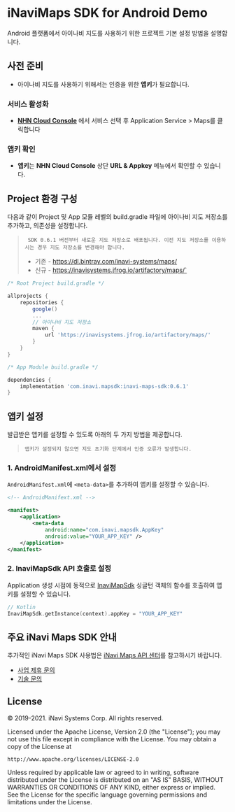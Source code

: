 # iNaviMaps SDK for Android Demo
Android 플랫폼에서 아이나비 지도를 사용하기 위한 프로젝트 기본 설정 방법을 설명합니다.

## 사전 준비
- 아이나비 지도를 사용하기 위해서는 인증을 위한 **앱키**가 필요합니다.

### 서비스 활성화
- **[NHN Cloud Console](https://console.toast.com/)** 에서 서비스 선택 후 Application Service > Maps를 클릭합니다

### 앱키 확인
- **앱키**는 **NHN Cloud Console** 상단 **URL & Appkey** 메뉴에서 확인할 수 있습니다.


## Project 환경 구성
다음과 같이 Project 및 App 모듈 레벨의 build.gradle 파일에 아이나비 지도 저장소를 추가하고, 의존성을 설정합니다.
>` SDK 0.6.1 버전부터 새로운 지도 저장소로 배포됩니다. 이전 지도 저장소를 이용하시는 경우 지도 저장소를 변경해야 합니다.`
>- 기존 - https://dl.bintray.com/inavi-systems/maps/
>- 신규 - https://inavisystems.jfrog.io/artifactory/maps/`

```gradle
/* Root Project build.gradle */

allprojects {
    repositories {
        google()
        ...
        // 아이나비 지도 저장소
        maven {
            url 'https://inavisystems.jfrog.io/artifactory/maps/'
        }
    }
}
```

```gradle
/* App Module build.gradle */

dependencies {
    implementation 'com.inavi.mapsdk:inavi-maps-sdk:0.6.1'
}
```


## 앱키 설정
발급받은 앱키를 설정할 수 있도록 아래의 두 가지 방법을 제공합니다. 

> `앱키가 설정되지 않으면 지도 초기화 단계에서 인증 오류가 발생합니다.`

### 1. AndroidManifest.xml에서 설정
`AndroidManifest.xml`에 `<meta-data>`를 추가하여 앱키를 설정할 수 있습니다.
```xml
<!-- AndroidManifext.xml -->

<manifest>
    <application>
        <meta-data
            android:name="com.inavi.mapsdk.AppKey"
            android:value="YOUR_APP_KEY" />
    </application>
</manifest>
```

### 2. InaviMapSdk API 호출로 설정
Application 생성 시점에 동적으로 [InaviMapSdk](https://inavi-systems.github.io/inavi-maps-sdk-reference/android/com/inavi/mapsdk/maps/InaviMapSdk.html) 싱글턴 객체의 함수를 호출하여 앱키를 설정할 수 있습니다.

```kotlin
// Kotlin
InaviMapSdk.getInstance(context).appKey = "YOUR_APP_KEY"
```


## 주요 iNavi Maps SDK 안내
추가적인 iNavi Maps SDK 사용법은 [iNavi Maps API 센터](http://imapsapi.inavi.com/)를 참고하시기 바랍니다.
- [사업 제휴 문의](mailto:hongspan@inavi.kr)
- [기술 문의](mailto:abskl@inavi.kr)


## License
© 2019-2021. iNavi Systems Corp. All rights reserved.

Licensed under the Apache License, Version 2.0 (the "License");
you may not use this file except in compliance with the License.
You may obtain a copy of the License at

    http://www.apache.org/licenses/LICENSE-2.0

Unless required by applicable law or agreed to in writing, software
distributed under the License is distributed on an "AS IS" BASIS,
WITHOUT WARRANTIES OR CONDITIONS OF ANY KIND, either express or implied.
See the License for the specific language governing permissions and
limitations under the License.
